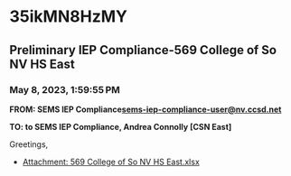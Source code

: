 # 35ikMN8HzMY
## Preliminary IEP Compliance-569 College of So NV HS East
### May 8, 2023, 1:59:55 PM
**FROM: SEMS IEP Compliance<sems-iep-compliance-user@nv.ccsd.net>**

**TO: to SEMS IEP Compliance, Andrea Connolly [CSN East]**


Greetings, 





* [Attachment: 569 College of So NV HS East.xlsx](35ikMN8HzMY-attachment-1.xlsx)

